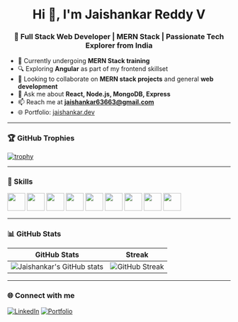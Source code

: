 <h1 align="center">Hi 👋, I'm Jaishankar Reddy V</h1>
<h3 align="center">🚀 Full Stack Web Developer | MERN Stack | Passionate Tech Explorer from India </h3>

- 🌱 Currently undergoing **MERN Stack training**
- 🔍 Exploring **Angular** as part of my frontend skillset
- 👯 Looking to collaborate on **MERN stack projects** and general **web development**
- 💬 Ask me about **React, Node.js, MongoDB, Express**
- 📫 Reach me at **jaishankar63663@gmail.com**
- 🌐 Portfolio: [jaishankar.dev](https://portfolio-ooow.onrender.com/)

---

### 🏆 GitHub Trophies

[![trophy](https://github-profile-trophy.vercel.app/?username=jaishankarreddy&theme=onedark&margin-w=15)](https://github.com/ryo-ma/github-profile-trophy)


---

### 💼 Skills

<p align="left">
  <img src="https://cdn.jsdelivr.net/gh/devicons/devicon/icons/html5/html5-original.svg" height="40" />
  <img src="https://cdn.jsdelivr.net/gh/devicons/devicon/icons/css3/css3-original.svg" height="40" />
  <img src="https://cdn.jsdelivr.net/gh/devicons/devicon/icons/javascript/javascript-original.svg" height="40" />
  <img src="https://cdn.jsdelivr.net/gh/devicons/devicon/icons/react/react-original.svg" height="40" />
  <img src="https://cdn.jsdelivr.net/gh/devicons/devicon/icons/angularjs/angularjs-original.svg" height="40" />
  <img src="https://cdn.jsdelivr.net/gh/devicons/devicon/icons/nodejs/nodejs-original.svg" height="40" />
  <img src="https://cdn.jsdelivr.net/gh/devicons/devicon/icons/express/express-original.svg" height="40" />
  <img src="https://cdn.jsdelivr.net/gh/devicons/devicon/icons/mongodb/mongodb-original.svg" height="40" />
  <img src="https://cdn.jsdelivr.net/gh/devicons/devicon/icons/git/git-original.svg" height="40" />
</p>

---

### 📊 GitHub Stats

| GitHub Stats | Streak |
|--------------|--------|
| ![Jaishankar's GitHub stats](https://github-readme-stats.vercel.app/api?username=jaishankarreddy&show_icons=true&theme=radical) | ![GitHub Streak](https://github-readme-streak-stats.herokuapp.com/?user=jaishankarreddy&theme=radical) |

---

### 🌐 Connect with me

[![LinkedIn](https://img.shields.io/badge/-LinkedIn-blue?style=flat-square&logo=linkedin)](https://www.linkedin.com/in/jaishankar-reddy-9a65ab314/)
[![Portfolio](https://img.shields.io/badge/-Portfolio-000?style=flat-square&logo=vercel&logoColor=white)](https://portfolio-ooow.onrender.com/)


